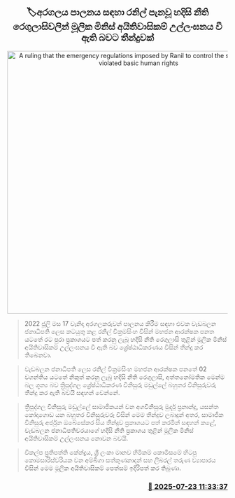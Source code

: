 <p align='center'><b><h2 align='center' title='A ruling that the emergency regulations imposed by Ranil to control the struggle have violated basic human rights'>🏷අරගලය පාලනය සඳහා රනිල් පැනවූ හදිසි නීති රෙගුලාසිවලින් මූලික මිනිස් අයිතිවාසිකම් උල්ලංඝනය වී ඇති බවට තීන්දුවක්</h2></b></p>
<p align='center'><img src='https://helakuru.sgp1.cdn.digitaloceanspaces.com/esana/images/lib/ranil-wickramasinhe-chamara-n.jpg' width='600' alt='A ruling that the emergency regulations imposed by Ranil to control the struggle have violated basic human rights'></p>

> 2022 ජූලි මස 17 වැනිදා අරගලකරුවන් පාලනය කිරීම සඳහා එවක වැඩබලන ජනාධිපති ලෙස කටයුතු කළ රනිල් වික්‍රමසිංහ විසින් මහජන ආරක්ෂක පනත යටතේ රට පුරා ප්‍රකාශයට පත් කරනු ලැබූ හදිසි නීති රෙගුලාසි තුළින් මූලික මිනිස් අයිතිවාසිකම් උල්ලංඝනය වී ඇති බව ශ්‍රේෂ්ඨාධිකරණය විසින් තීන්දු කර තිබෙනවා.

> වැඩබලන ජනාධිපති ලෙස රනිල් වික්‍රමසිංහ මහජන ආරක්ෂක පනතේ 02 වගන්තිය යටතේ නිකුත් කරනු ලැබු හදිසි නීති රෙගුලාසි, අත්තනෝමතික මෙන්ම බල ශූන්‍ය බව ත්‍රිපුද්ගල ශ්‍රේෂ්ඨාධිකරණ විනිසුරු මඩුල්ලේ බහුතර විනිසුරුවරු තීන්දු කර ඇති බවයි සඳහන් වෙන්නේ.

> ත්‍රිපුද්ගල විනිසුරු මඩුල්ලේ සාමාජිකයන් වන අගවිනිසුරු මුර්දු ප්‍රනාන්දු, යසන්ත කෝදාගොඩ යන බහුතර විනිසුරුවරූ විසින් මෙම තීන්දුව ලබාදුන් අතර, සාමාජික විනිසුරු අර්ජුන ඔබේසේකර සිය තීන්දුව ප්‍රකාශයට පත් කරමින් සඳහන් කළේ, වැඩබලන ජනාධිපතිවරයාගේ හදිසි නීති ප්‍රකාශය තුළින් මූලික මිනිස් අයිතිවාසිකම් උල්ලංඝනය නොවන බවයි.

> විකල්ප ප්‍රතිපත්ති කේන්ද්‍රය, ශ්‍රී ලංකා මානව හිමිකම් කොමිසමේ හිටපු කොමසාරිස්වරියක වන අම්බිගා සත්කුණනාදන් සහ ලිබරල් තරුණ ව්‍යාපාරය විසින් මෙම මූලික අයිතිවාසිකම් පෙත්සම් ඉදිරිපත් කර තිබුණා.



<h3 align='right'><a href='https://www.helakuru.lk/esana/p/112086/'>📅 2025-07-23 11:33:37</a></h3>

